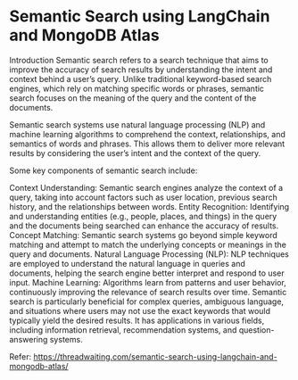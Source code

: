 # Semantic Search using LangChain and MongoDB Atlas
Introduction
Semantic search refers to a search technique that aims to improve the accuracy of search results by understanding the intent and context behind a user’s query. Unlike traditional keyword-based search engines, which rely on matching specific words or phrases, semantic search focuses on the meaning of the query and the content of the documents.

Semantic search systems use natural language processing (NLP) and machine learning algorithms to comprehend the context, relationships, and semantics of words and phrases. This allows them to deliver more relevant results by considering the user’s intent and the context of the query.

Some key components of semantic search include:

Context Understanding: Semantic search engines analyze the context of a query, taking into account factors such as user location, previous search history, and the relationships between words.
Entity Recognition: Identifying and understanding entities (e.g., people, places, and things) in the query and the documents being searched can enhance the accuracy of results.
Concept Matching: Semantic search systems go beyond simple keyword matching and attempt to match the underlying concepts or meanings in the query and documents.
Natural Language Processing (NLP): NLP techniques are employed to understand the natural language in queries and documents, helping the search engine better interpret and respond to user input.
Machine Learning: Algorithms learn from patterns and user behavior, continuously improving the relevance of search results over time.
Semantic search is particularly beneficial for complex queries, ambiguous language, and situations where users may not use the exact keywords that would typically yield the desired results. It has applications in various fields, including information retrieval, recommendation systems, and question-answering systems.

Refer: https://threadwaiting.com/semantic-search-using-langchain-and-mongodb-atlas/
